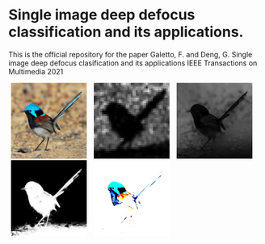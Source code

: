 # Single image deep defocus classification and its applications. 

This is the official repository for the paper Galetto, F. and Deng, G. Single image deep defocus clasification and its applications IEEE Transactions on Multimedia 2021


<p float="left">
    <img src='./images/x.png' width="150" height="150" hspace="5"/>
    <img src='./images/b_map.png' width="150" height="150" hspace="5"/>
    <img src='./images/b_map_refined.png' width="150" height="150" hspace="5"/>
    <img src='./images/W.png' width="150" height="150" hspace="5"/>
    <img src='./images/I.png' width="150" height="150" hspace="5"/>

</p>
